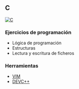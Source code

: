## C
[![C](https://img.shields.io/badge/LENGUAJE_C-blue?style=for-the-badge&logo=C&logoColor=white&labelColor=101010)]()

### Ejercicios de programación 
- Lógica de programación
- Estructuras
- Lectura y escritura de ficheros

### Herramientas
- [VIM](https://www.vim.org/)
- [DEVC++](http://orwelldevcpp.blogspot.com/)
